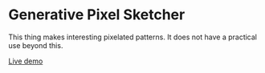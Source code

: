 # Generative Pixel Sketcher

This thing makes interesting pixelated patterns. It does not have a practical
use beyond this.

[Live demo](https://philsweirdpixels.netlify.app/)
